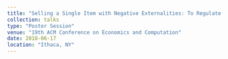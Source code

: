 ```yaml
---
title: "Selling a Single Item with Negative Externalities: To Regulate Production or Payments?"
collection: talks
type: "Poster Session"
venue: "19th ACM Conference on Economics and Computation"
date: 2018-06-17
location: "Ithaca, NY"
---
```

